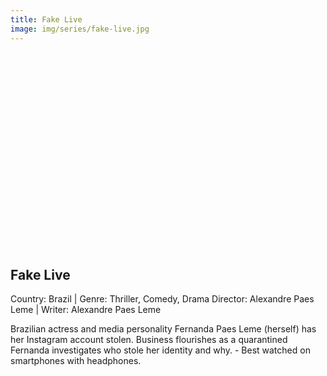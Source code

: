 ```yaml
---
title: Fake Live
image: img/series/fake-live.jpg
---
```

<iframe width="560" height="315" src="" frameborder="0" allow="accelerometer; autoplay; encrypted-media; gyroscope; picture-in-picture" allowfullscreen></iframe>

## Fake Live
Country: Brazil | Genre: Thriller, Comedy, Drama
Director: Alexandre Paes Leme | Writer: Alexandre Paes Leme

Brazilian actress and media personality Fernanda Paes Leme (herself) has her Instagram account stolen. Business flourishes as a quarantined Fernanda investigates who stole her identity and why. - Best watched on smartphones with headphones.